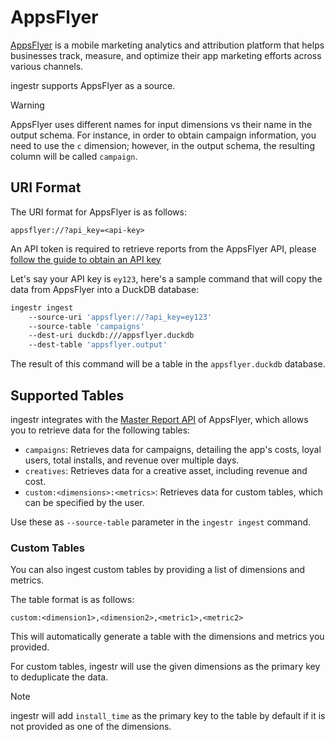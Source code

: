 # AppsFlyer

[AppsFlyer](https://www.appsflyer.com/) is a mobile marketing analytics and attribution platform that helps businesses track, measure, and optimize their app marketing efforts across various channels.

ingestr supports AppsFlyer as a source.

> [!WARNING]
> AppsFlyer uses different names for input dimensions vs their name in the output schema. For instance, in order to obtain campaign information, you need to use the `c` dimension; however, in the output schema, the resulting column will be called `campaign`.


## URI Format

The URI format for AppsFlyer is as follows:

```plaintext
appsflyer://?api_key=<api-key>
```

An API token is required to retrieve reports from the AppsFlyer API, please [follow the guide to obtain an API key](https://support.appsflyer.com/hc/en-us/articles/360004562377-Managing-AppsFlyer-tokens)

Let's say your API key is `ey123`, here's a sample command that will copy the data from AppsFlyer into a DuckDB database:

```bash
ingestr ingest 
    --source-uri 'appsflyer://?api_key=ey123' 
    --source-table 'campaigns' 
    --dest-uri duckdb:///appsflyer.duckdb 
    --dest-table 'appsflyer.output'
```

The result of this command will be a table in the `appsflyer.duckdb` database.

## Supported Tables

ingestr integrates with the [Master Report API](https://dev.appsflyer.com/hc/reference/master_api_get) of AppsFlyer, which allows you to retrieve data for the following tables:

- `campaigns`: Retrieves data for campaigns, detailing the app's costs, loyal users, total installs, and revenue over multiple days.
- `creatives`: Retrieves data for a creative asset, including revenue and cost.
- `custom:<dimensions>:<metrics>`: Retrieves data for custom tables, which can be specified by the user.

Use these as `--source-table` parameter in the `ingestr ingest` command.

### Custom Tables

You can also ingest custom tables by providing a list of dimensions and metrics.

The table format is as follows:

```plaintext
custom:<dimension1>,<dimension2>,<metric1>,<metric2>
```

This will automatically generate a table with the dimensions and metrics you provided.

For custom tables, ingestr will use the given dimensions as the primary key to deduplicate the data.

> [!NOTE]
> ingestr will add `install_time` as the primary key to the table by default if it is not provided as one of the dimensions.
